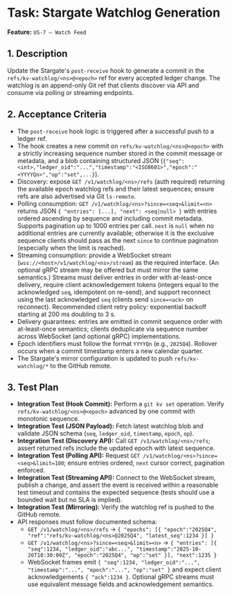 # Task: Stargate Watchlog Generation

**Feature:** `US-7 — Watch Feed`

## 1. Description

Update the Stargate's `post-receive` hook to generate a commit in the `refs/kv-watchlog/<ns>@<epoch>` ref for every accepted ledger change. The watchlog is an append-only Git ref that clients discover via API and consume via polling or streaming endpoints.

## 2. Acceptance Criteria

- The `post-receive` hook logic is triggered after a successful push to a ledger ref.
- The hook creates a new commit on `refs/kv-watchlog/<ns>@<epoch>` with a strictly increasing sequence number stored in the commit message or metadata, and a blob containing structured JSON (`{"seq":<int>,"ledger_oid":"...","timestamp":"<ISO8601>","epoch":"<YYYYQn>","op":"set",...}`).
- Discovery: expose `GET /v1/watchlog/<ns>/refs` (auth required) returning the available epoch watchlog refs and their latest sequences; ensure refs are also advertised via Git `ls-remote`.
- Polling consumption: `GET /v1/watchlog/<ns>?since=<seq>&limit=<n>` returns JSON `{ "entries": [...], "next": <seq|null> }` with entries ordered ascending by sequence and including commit metadata. Supports pagination up to 1000 entries per call. `next` is `null` when no additional entries are currently available; otherwise it is the exclusive sequence clients should pass as the next `since` to continue pagination (especially when the limit is reached).
- Streaming consumption: provide a WebSocket stream (`wss://<host>/v1/watchlog/<ns>/stream`) as the required interface. (An optional gRPC stream may be offered but must mirror the same semantics.) Streams must deliver entries in order with at-least-once delivery, require client acknowledgement tokens (integers equal to the acknowledged `seq`, idempotent on re-send), and support reconnect using the last acknowledged `seq` (clients send `since=<ack>` on reconnect). Recommended client retry policy: exponential backoff starting at 200 ms doubling to 3 s.
- Delivery guarantees: entries are emitted in commit sequence order with at-least-once semantics; clients deduplicate via sequence number across WebSocket (and optional gRPC) implementations.
- Epoch identifiers must follow the format `YYYYQn` (e.g., `2025Q4`). Rollover occurs when a commit timestamp enters a new calendar quarter.
- The Stargate's mirror configuration is updated to push `refs/kv-watchlog/*` to the GitHub remote.

## 3. Test Plan

- **Integration Test (Hook Commit):** Perform a `git kv set` operation. Verify `refs/kv-watchlog/<ns>@<epoch>` advanced by one commit with monotonic sequence.
- **Integration Test (JSON Payload):** Fetch latest watchlog blob and validate JSON schema (`seq`, `ledger_oid`, `timestamp`, `epoch`, `op`).
- **Integration Test (Discovery API):** Call `GET /v1/watchlog/<ns>/refs`; assert returned refs include the updated epoch with latest sequence.
- **Integration Test (Polling API):** Request `GET /v1/watchlog/<ns>?since=<seq>&limit=100`; ensure entries ordered, `next` cursor correct, pagination enforced.
- **Integration Test (Streaming API):** Connect to the WebSocket stream, publish a change, and assert the event is received within a reasonable test timeout and contains the expected sequence (tests should use a bounded wait but no SLA is implied).
- **Integration Test (Mirroring):** Verify the watchlog ref is pushed to the GitHub remote.
- API responses must follow documented schema:
  - `GET /v1/watchlog/<ns>/refs` → `{ "epochs": [{ "epoch":"2025Q4", "ref":"refs/kv-watchlog/<ns>@2025Q4", "latest_seq":1234 }] }`
  - `GET /v1/watchlog/<ns>?since=<seq>&limit=<n>` → `{ "entries": [{ "seq":1234, "ledger_oid":"abc...", "timestamp":"2025-10-26T10:30:00Z", "epoch":"2025Q4", "op":"set" }], "next":1235 }`
  - WebSocket frames emit `{ "seq":1234, "ledger_oid":"...", "timestamp":"...", "epoch":"...", "op":"set" }` and expect client acknowledgements `{ "ack":1234 }`. Optional gRPC streams must use equivalent message fields and acknowledgement semantics.
